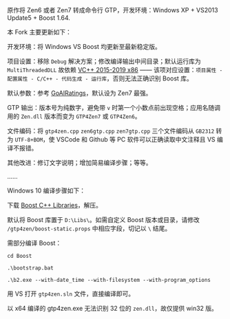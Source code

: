 原作将 Zen6 或者 Zen7 转成命令行 GTP，开发环境：Windows XP + VS2013 Update5 + Boost 1.64.

本 Fork 主要更新如下：

开发环境：将 Windows VS Boost 均更新至最新稳定版。

项目设置：移除 `Debug` 解决方案；修改编译输出中间目录；默认运行库为 `MultiThreadedDLL` 故依赖 [VC++ 2015-2019 x86](https://aka.ms/vs/16/release/vc_redist.x86.exe) —— 该项对应设置：`项目属性 - 配置属性 - C/C++ - 代码生成 - 运行库`，否则无法正确识别 Boost 库。

默认参数：参考 [GoAIRatings](https://github.com/breakwa11/GoAIRatings/blob/master/AIcmds.md#zen7-gtp4zen)，默认设为 Zen7 最强。

GTP 输出：版本号为纯数字，避免带 `v` 时第一个小数点前出现空格；应用名随调用的 `Zen.dll` 版本而变为 `GTP4Zen7` 或 `GTP4Zen6`。

文件编码：将 `gtp4zen.cpp` `zen6gtp.cpp` `zen7gtp.cpp` 三个文件编码从 `GB2312` 转为 `UTF-8+BOM`，使 VSCode 和 Github 等 PC 软件可以正确读取中文注释且 VS 编译不报错。

其他改进：修订文字说明；增加简易编译步骤；等等。

……

Windows 10 编译步骤如下：

下载 [Boost C++ Libraries](https://www.boost.org/)，解压。

默认将 Boost 库置于 `D:\Libs\`。如需自定义 Boost 版本或目录，请修改 `/gtp4zen/boost-static.props` 中相应字段，切记以 `\` 结尾。

需部分编译 Boost：

`cd Boost`

`.\bootstrap.bat`

`.\b2.exe --with-date_time --with-filesystem --with-program_options`

用 VS 打开 `gtp4zen.sln` 文件，直接编译即可。

以 x64 编译的 gtp4zen.exe 无法识别 32 位的 `zen.dll`，故仅提供 win32 版。
